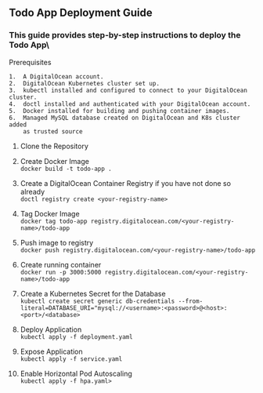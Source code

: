 ## Todo App Deployment Guide
### This guide provides step-by-step instructions to deploy the Todo App\

Prerequisites

	1.	A DigitalOcean account.
	2.	DigitalOcean Kubernetes cluster set up.
	3.	kubectl installed and configured to connect to your DigitalOcean cluster.
	4.	doctl installed and authenticated with your DigitalOcean account.
	5.	Docker installed for building and pushing container images.
 	6.	Managed MySQL database created on DigitalOcean and K8s cluster added 
  		as trusted source


1. Clone the Repository

2. Create Docker Image<br/> 
```docker build -t todo-app .```

3. Create a DigitalOcean Container Registry if you have not done so already<br/>
   ```doctl registry create <your-registry-name>```

4. Tag Docker Image<br/>
```docker tag todo-app registry.digitalocean.com/<your-registry-name>/todo-app```

5. Push image to registry<br/>
```docker push registry.digitalocean.com/<your-registry-name>/todo-app```

6. Create running container<br/>
   ```docker run -p 3000:5000 registry.digitalocean.com/<your-registry-name>/todo-app```
7. Create a Kubernetes Secret for the Database<br/>
   ```kubectl create secret generic db-credentials --from-literal=DATABASE_URI="mysql://<username>:<password>@<host>:<port>/<database>```
8. Deploy Application<br/>
   ```kubectl apply -f deployment.yaml```
9. Expose Application<br/>
    ```kubectl apply -f service.yaml```
10. Enable Horizontal Pod Autoscaling<br/>
    ```kubectl apply -f hpa.yaml>```
